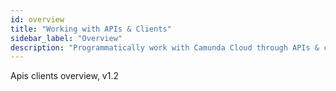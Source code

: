 ```yaml
---
id: overview
title: "Working with APIs & Clients"
sidebar_label: "Overview"
description: "Programmatically work with Camunda Cloud through APIs & clients"
---
```

Apis clients overview, v1.2